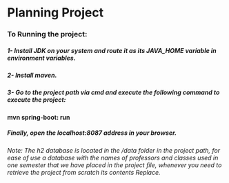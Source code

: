 # Planning Project

### To Running the project:
##### 1- Install JDK on your system and route it as its JAVA_HOME variable in environment variables.
##### 2- Install maven.
##### 3- Go to the project path via cmd and execute the following command to execute the project:
#### mvn spring-boot: run
##### Finally, open the localhost:8087 address in your browser.

###### Note: The h2 database is located in the /data folder in the project path, for ease of use a database with the names of professors and classes used in one semester that we have placed in the project file, whenever you need to retrieve the project from scratch its contents Replace.